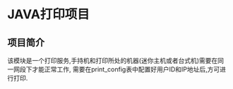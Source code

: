 # JAVA打印项目
## 项目简介
该模块是一个打印服务,手持机和打印所处的机器(迷你主机或者台式机)需要在同一网段下才能正常工作,
需要在print_config表中配置好用户ID和IP地址后,方可进行打印.
